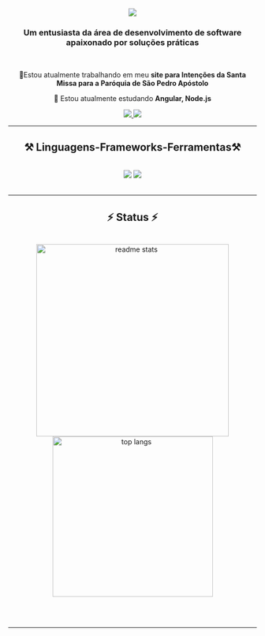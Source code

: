 <!--<img align="right" src="https://visitor-badge.laobi.icu/badge?page_id=salesp07.salesp07" /-->

<h1 align="center">
    <img src="https://readme-typing-svg.herokuapp.com/?font=Righteous&size=35&center=true&vCenter=true&width=500&height=70&duration=4000&lines=Olá+!+👋;+Eu+sou+Jonathan!;" />
</h1>

<h3 align="center">Um entusiasta da área de desenvolvimento de software apaixonado por soluções práticas</h3>

<br/>

<div align="center">
 
 🔭Estou atualmente trabalhando em meu **site para Intenções da Santa Missa para a Paróquia de São Pedro Apóstolo**
 
 🌱 Estou atualmente estudando **Angular, Node.js**

<!--💬 Ask me about **Node.js, React, Firebase... or anything [here](https://github.com/salesp07/salesp07/issues)**-->

<!--⚡ Fun fact **Game of Thrones Night's Watch cloaks are made from Ikea rugs**-->

 </div>
 
<div align="center"> 
  <a href="dias44520@gmail.com">
    <img src="https://img.shields.io/badge/Gmail-333333?style=for-the-badge&logo=gmail&logoColor=red" />
  </a>
  <a href="https://linkedin.com/in/johndias0" target="_blank">
    <img src="https://img.shields.io/badge/LinkedIn-0077B5?style=for-the-badge&logo=linkedin&logoColor=white" target="_blank" />
  </a>
 <!-- <a href="https://salesp07.github.io" target="_blank">
     <img src="https://img.shields.io/badge/Portfolio-FF5722?style=for-the-badge&logo=todoist&logoColor=white" target="_blank" /> <!-- sqlite, safari, google-chrome are other good 
  </a>-->
</div>

 <hr/>
 
<h2 align="center">⚒️ Linguagens-Frameworks-Ferramentas⚒️</h2>
<br/>
<div align="center">
    <img src="https://skillicons.dev/icons?i=react,bootstrap,html,css,vscode,github,figma,tailwind,git" />
    <img src="https://skillicons.dev/icons?i=nodejs,javascript,typescript,express,firebase,mongodb, angular" /><br>
</div>

<br/>
<hr/>
<!--
<div align="center">
  <h2>🐍 Minhas Contribuições 🐍</h2>
  <br>
  <img alt="snake eating my contributions" src="https://raw.githubusercontent.com/salesp07/salesp07/output/github-contribution-grid-snake.svg" />
  <br/>
</div>
-->
<h2 align="center">⚡ Status ⚡</h2>
<br>
<div align=center>
<!--  <img width=390 src="https://github-readme-streak-stats-salesp07.vercel.app/?user=JohnDias0&count_private=true&theme=react&border_radius=10" alt="streak stats"/>-->
  <img width=390 src="https://github-readme-stats-salesp07.vercel.app/api?username=JohnDias0&count_private=true&show_icons=true&theme=react&rank_icon=github&border_radius=10" alt="readme stats" />
  <br/>
  <img width=325 align="center" src="https://github-readme-stats-salesp07.vercel.app/api/top-langs/?username=JohnDias0&hide=HTML&langs_count=8&layout=compact&theme=react&border_radius=10&size_weight=0.5&count_weight=0.5&exclude_repo=github-readme-stats" alt="top langs" />
</div>

<br/><br/>

<hr/>

<br/>

